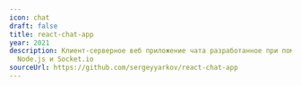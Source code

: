 ```yaml
---
icon: chat
draft: false
title: react-chat-app
year: 2021
description: Клиент-серверное веб приложение чата разработанное при помощи
  Node.js и Socket.io
sourceUrl: https://github.com/sergeyyarkov/react-chat-app
---
```

